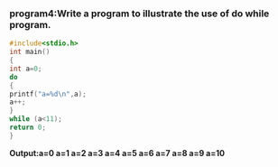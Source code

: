 ### program4:Write a program to illustrate the use of do while program.
```C
#include<stdio.h>
int main()
{
int a=0;
do
{
printf("a=%d\n",a);
a++;
}
while (a<11);
return 0;
}
```
**Output:a=0
a=1
a=2
a=3
a=4
a=5
a=6
a=7
a=8
a=9
a=10**
